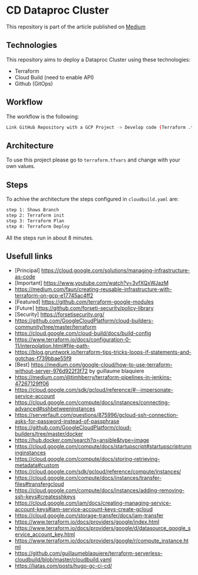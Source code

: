 # CD Dataproc Cluster 

This repository is part of the article published on [Medium](https://medium.com)

## Technologies

This repository aims to deploy a Dataproc Cluster using these technologies:

* Terraform
* Cloud Build (need to enable API)
* Github (GitOps)

## Workflow 

The workflow is the following:
```bash
Link GitHub Repository with a GCP Project -> Develop code (Terraform .tf) -> Write a Step (cloudbuild.yaml) -> Push code (Github) 'prod' branch-> Automatic deployment
```

## Architecture
To use this project please go to `terraform.tfvars` and change with your own values.

## Steps

To achive the architecture the steps configured in `cloudbuild.yaml` are:

```bash
step 1: Shows Branch
step 2: Terraform init
step 3: Terraform Plan
step 4: Terraform Deploy
```
All the steps run in about 8 minutes.

## Usefull links
* [Principal] https://cloud.google.com/solutions/managing-infrastructure-as-code
* [Important] https://www.youtube.com/watch?v=3vfXQxWJazM
* https://medium.com/faun/creating-reusable-infrastructure-with-terraform-on-gcp-e17745ac4ff2
* [Featured] https://github.com/terraform-google-modules
* [Future] https://github.com/forseti-security/policy-library
* [Security] https://forsetisecurity.org/
* https://github.com/GoogleCloudPlatform/cloud-builders-community/tree/master/terraform
* https://cloud.google.com/cloud-build/docs/build-config
* https://www.terraform.io/docs/configuration-0-11/interpolation.html#file-path-
* https://blog.gruntwork.io/terraform-tips-tricks-loops-if-statements-and-gotchas-f739bbae55f9
* [Best] https://medium.com/google-cloud/how-to-use-terraform-without-server-976d922f3f72 by guillaume blaquiere
* https://medium.com/@timhberry/terraform-pipelines-in-jenkins-47267129ff06
* https://cloud.google.com/sdk/gcloud/reference/#--impersonate-service-account
* https://cloud.google.com/compute/docs/instances/connecting-advanced#sshbetweeninstances
* https://serverfault.com/questions/875996/gcloud-ssh-connection-asks-for-password-instead-of-passphrase
* https://github.com/GoogleCloudPlatform/cloud-builders/tree/master/docker
* https://hub.docker.com/search?q=ansible&type=image
* https://cloud.google.com/compute/docs/startupscript#startupscriptrunninginstances
* https://cloud.google.com/compute/docs/storing-retrieving-metadata#custom
* https://cloud.google.com/sdk/gcloud/reference/compute/instances/
* https://cloud.google.com/compute/docs/instances/transfer-files#transfergcloud
* https://cloud.google.com/compute/docs/instances/adding-removing-ssh-keys#createsshkeys
* https://cloud.google.com/iam/docs/creating-managing-service-account-keys#iam-service-account-keys-create-gcloud
* https://cloud.google.com/storage-transfer/docs/iam-transfer
* https://www.terraform.io/docs/providers/google/index.html
* https://www.terraform.io/docs/providers/google/d/datasource_google_service_account_key.html
* https://www.terraform.io/docs/providers/google/r/compute_instance.html
* https://github.com/guillaumeblaquiere/terraform-serverless-cloudbuild/blob/master/cloudbuild.yaml
* https://liatas.com/posts/hugo-gc-ci-cd/